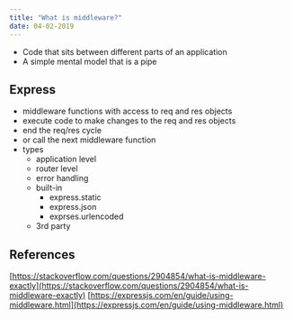 ```yaml
---
title: "What is middleware?"
date: 04-02-2019
---
```


- Code that sits between different parts of an application
- A simple mental model that is a pipe

## Express
- middleware functions with access to req and res objects
- execute code to make changes to the req and res objects
- end the req/res cycle
- or call the next middleware function
- types
  - application level
  - router level
  - error handling
  - built-in
    - express.static
    - express.json
    - exprses.urlencoded
  - 3rd party

## References

[https://stackoverflow.com/questions/2904854/what-is-middleware-exactly](https://stackoverflow.com/questions/2904854/what-is-middleware-exactly)
[https://expressjs.com/en/guide/using-middleware.html](https://expressjs.com/en/guide/using-middleware.html)